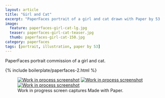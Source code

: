 ```yaml
---
layout: article
title: "Girl and Cat"
excerpt: "PaperFaces portrait of a girl and cat drawn with Paper by 53 on an iPad."
image: 
  feature: paperfaces-girl-cat-lg.jpg
  teaser: paperfaces-girl-cat-teaser.jpg
  thumb: paperfaces-girl-cat-150.jpg
category: paperfaces
tags: [portrait, illustration, paper by 53]
---
```


PaperFaces portrait commission of a girl and cat.

{% include boilerplate/paperfaces-2.html %}

<figure class="third">
  <a href="{{ site.url }}/images/paperfaces-girl-cat-process-1-lg.jpg"><img src="{{ site.url }}/images/paperfaces-girl-cat-process-1-600.jpg" alt="Work in process screenshot"></a>
  <a href="{{ site.url }}/images/paperfaces-girl-cat-process-2-lg.jpg"><img src="{{ site.url }}/images/paperfaces-girl-cat-process-2-600.jpg" alt="Work in process screenshot"></a>
  <a href="{{ site.url }}/images/paperfaces-girl-cat-process-3-lg.jpg"><img src="{{ site.url }}/images/paperfaces-girl-cat-process-3-600.jpg" alt="Work in process screenshot"></a>
  <figcaption>Work in progress screen captures Made with Paper.</figcaption>
</figure>